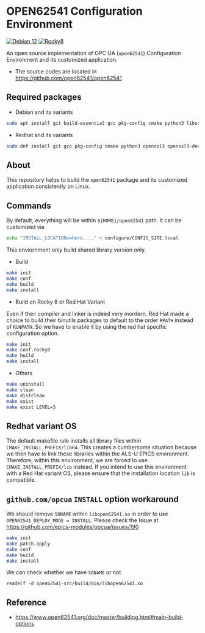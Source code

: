 # OPEN62541 Configuration Environment

[![Debian 12](https://github.com/jeonghanlee/open62541-env/actions/workflows/debian12.yml/badge.svg)](https://github.com/jeonghanlee/open62541-env/actions/workflows/debian12.yml)
[![Rocky8](https://github.com/jeonghanlee/open62541-env/actions/workflows/rocky8.yml/badge.svg)](https://github.com/jeonghanlee/open62541-env/actions/workflows/rocky8.yml)

An open source implementation of OPC UA (`open62541`) Configuration Environment and its customized application.

* The source codes are located in <https://github.com/open62541/open62541>

## Required packages

* Debian and its variants

```bash
sudo apt install git build-essential gcc pkg-config cmake python3 libssl3 libssl-dev

```

* Redhat and its variants

```bash
sudo dnf install git gcc pkg-config cmake python3 openssl3 openssl3-devel compat-openssl10

```

## About
This repository helps to build the `open62541` package and its customized application consistently on Linux.

## Commands

By default, everything will be within `${HOME}/open62541` path. It can be customized via

```bash
echo "INSTALL_LOCATION=where...." > configure/CONFIG_SITE.local
```

This enviornment only build shared library version only.

* Build

```bash
make init
make conf
make build
make install
```

* Build on Rocky 8 or Red Hat Variant

Even if their compiler and linker is indeed very mordern, Red Hat made a choice to build their binutils packages to default to the order `RPATH` instead of `RUNPATH`. So we have to enable it by using the red hat specific configuration option.


```bash
make init
make conf.rocky8
make build
make install
```


* Others

```bash
make uninstall
make clean
make distclean
make exist
make exist LEVEL=3
```

## Redhat variant OS

The default makefile rule installs all library files within `CMAKE_INSTALL_PREFIX/lib64`. This creates a cumbersome situation because we then have to link these libraries within the ALS-U EPICS environment.
Therefore, within this environment, we are forced to use `CMAKE_INSTALL_PREFIX/lib` instead. If you intend to use this environment with a Red Hat variant OS, please ensure that the installation location `lib` is compatible.

## `github.com/opcua` `INSTALL` option workaround

We should remove `SONAME` within `libopen62541.so` in order to use `OPEN62541_DEPLOY_MODE = INSTALL`.
Please check the Issue at https://github.com/epics-modules/opcua/issues/190

```bash
make init
make patch.apply
make conf
make build
make install
```

We can check whether we have `SONAME` or not

```
readelf -d open62541-src/build/bin/libopen62541.so
```

## Reference
* https://www.open62541.org/doc/master/building.html#main-build-options
